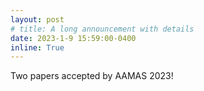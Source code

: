 ```yaml
---
layout: post
# title: A long announcement with details
date: 2023-1-9 15:59:00-0400
inline: True
---
```


Two papers accepted by AAMAS 2023!
